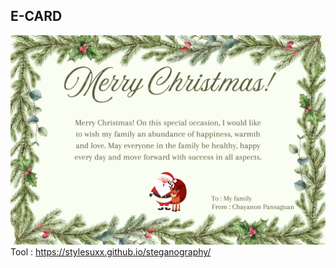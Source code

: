 ## E-CARD
![crissamassss](images/crissamassss.png)
Tool : https://stylesuxx.github.io/steganography/
